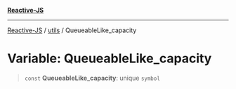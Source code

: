 [**Reactive-JS**](../../README.md)

***

[Reactive-JS](../../README.md) / [utils](../README.md) / QueueableLike\_capacity

# Variable: QueueableLike\_capacity

> `const` **QueueableLike\_capacity**: unique `symbol`
